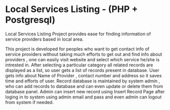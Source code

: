 # Local Services Listing - (PHP + Postgresql)

Local Services Listing Project provides ease for finding information of service providers based in local area. 

This project is developed for peoples who want to get contact info of service providers without taking much efforts to get out and find info about providers , one can easily visit website and select which service he/she is intrested in. 
After selecting a particular category all related records are displayed as a list, so user gets a list of records present in database.  User gets info about Name of Provider , contact number and address so it saves time and efforts of user.
Record database is maintained by system admin , who can add records to database and can even update or delete them from database panel. 
Admin can insert new record using Insert Record Page after loging in to system using admin email and pass and even admin can logout from system if needed.       
